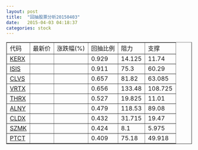 ```yaml
---
layout: post
title:  "回抽股票分析20150403"
date:   2015-04-03 04:18:37
categories: stock
---
```

<script type="text/javascript">
var stockList = []
stockList.push('gb_kerx');
stockList.push('gb_isis');
stockList.push('gb_clvs');
stockList.push('gb_vrtx');
stockList.push('gb_thrx');
stockList.push('gb_alny');
stockList.push('gb_cldx');
stockList.push('gb_szmk');
stockList.push('gb_ptct');
</script>
<table border="1">
 <tr>
 <td>代码</td>
 <td>最新价</td>
 <td>涨跌幅(%)</td>
 <td>回抽比例</td>
 <td>阻力</td>
 <td>支撑</td>
</tr>
  <tr id="kerx">
  <td><a href="http://stock.finance.sina.com.cn/usstock/quotes/KERX.html" target="_blank">KERX</a></td><td></td><td></td><td>0.929</td><td>14.125</td><td>11.74</td></tr>
  <tr id="isis">
  <td><a href="http://stock.finance.sina.com.cn/usstock/quotes/ISIS.html" target="_blank">ISIS</a></td><td></td><td></td><td>0.911</td><td>75.3</td><td>60.29</td></tr>
  <tr id="clvs">
  <td><a href="http://stock.finance.sina.com.cn/usstock/quotes/CLVS.html" target="_blank">CLVS</a></td><td></td><td></td><td>0.657</td><td>81.82</td><td>63.085</td></tr>
  <tr id="vrtx">
  <td><a href="http://stock.finance.sina.com.cn/usstock/quotes/VRTX.html" target="_blank">VRTX</a></td><td></td><td></td><td>0.656</td><td>133.48</td><td>108.725</td></tr>
  <tr id="thrx">
  <td><a href="http://stock.finance.sina.com.cn/usstock/quotes/THRX.html" target="_blank">THRX</a></td><td></td><td></td><td>0.527</td><td>19.825</td><td>11.01</td></tr>
  <tr id="alny">
  <td><a href="http://stock.finance.sina.com.cn/usstock/quotes/ALNY.html" target="_blank">ALNY</a></td><td></td><td></td><td>0.479</td><td>118.53</td><td>89.08</td></tr>
  <tr id="cldx">
  <td><a href="http://stock.finance.sina.com.cn/usstock/quotes/CLDX.html" target="_blank">CLDX</a></td><td></td><td></td><td>0.432</td><td>31.715</td><td>19.47</td></tr>
  <tr id="szmk">
  <td><a href="http://stock.finance.sina.com.cn/usstock/quotes/SZMK.html" target="_blank">SZMK</a></td><td></td><td></td><td>0.424</td><td>8.1</td><td>5.975</td></tr>
  <tr id="ptct">
  <td><a href="http://stock.finance.sina.com.cn/usstock/quotes/PTCT.html" target="_blank">PTCT</a></td><td></td><td></td><td>0.409</td><td>75.18</td><td>49.918</td></tr>
</table>
